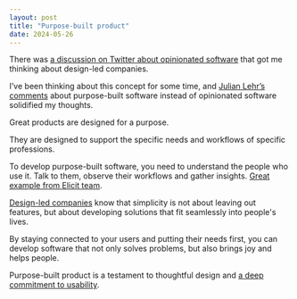 ```yaml
---
layout: post
title: "Purpose-built product"
date: 2024-05-26
---
```


There was [a discussion on Twitter about opinionated software](https://x.com/brian_lovin/status/1793132504033157218) that got me thinking about design-led companies.

I’ve been thinking about this concept for some time, and [Julian Lehr’s comments](https://x.com/julianlehr/status/1793566676895584605) about purpose-built software instead of opinionated software solidified my thoughts.

Great products are designed for a purpose.

They are designed to support the specific needs and workflows of specific professions.

To develop purpose-built software, you need to understand the people who use it. Talk to them, observe their workflows and gather insights. [Great example from Elicit team](https://blog.elicit.com/living-documents-ai-ux/).

[Design-led companies](https://blog.mikklemberg.ee/design-led-companies.html) know that simplicity is not about leaving out features, but about developing solutions that fit seamlessly into people's lives.

By staying connected to your users and putting their needs first, you can develop software that not only solves problems, but also brings joy and helps people.

Purpose-built product is a testament to thoughtful design and [a deep commitment to usability](https://blog.mikklemberg.ee/design-beautiful-business.html).
